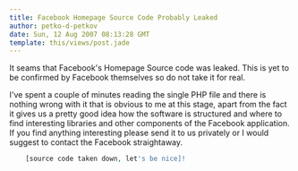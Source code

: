 ```yaml
---
title: Facebook Homepage Source Code Probably Leaked
author: petko-d-petkov
date: Sun, 12 Aug 2007 08:13:28 GMT
template: this/views/post.jade
---
```


It seams that Facebook's Homepage Source code was leaked. This is yet to be confirmed by Facebook themselves so do not take it for real.

I've spent a couple of minutes reading the single PHP file and there is nothing wrong with it that is obvious to me at this stage, apart from the fact it gives us a pretty good idea how the software is structured and where to find interesting libraries and other components of the Facebook application. If you find anything interesting please send it to us privately or I would suggest to contact the Facebook straightaway.

```php
	[source code taken down, let's be nice]!
```
